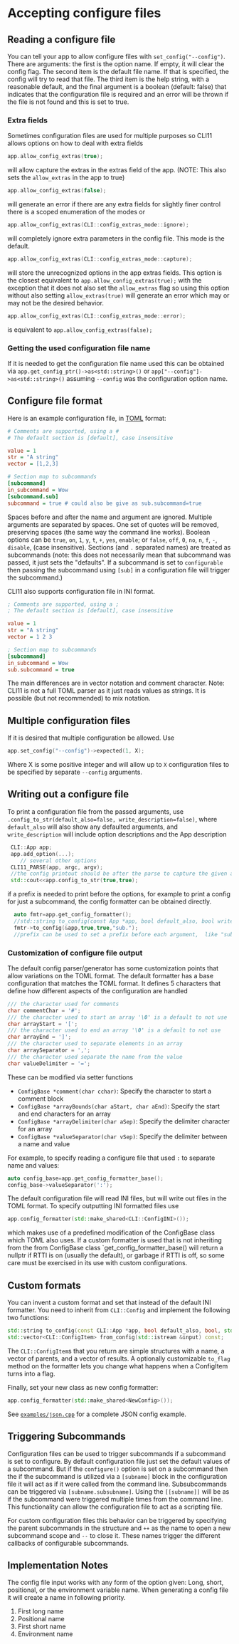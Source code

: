 # Accepting configure files

## Reading a configure file

You can tell your app to allow configure files with `set_config("--config")`. There are arguments: the first is the option name. If empty, it will clear the config flag. The second item is the default file name. If that is specified, the config will try to read that file. The third item is the help string, with a reasonable default, and the final argument is a boolean (default: false) that indicates that the configuration file is required and an error will be thrown if the file is not found and this is set to true.

### Extra fields

Sometimes configuration files are used for multiple purposes so CLI11 allows options on how to deal with extra fields

```cpp
app.allow_config_extras(true);
```

will allow capture the extras in the extras field of the app. (NOTE:  This also sets the `allow_extras` in the app to true)

```cpp
app.allow_config_extras(false);
```

will generate an error if there are any extra fields
for slightly finer control there is a scoped enumeration of the modes or

```cpp
app.allow_config_extras(CLI::config_extras_mode::ignore);
```

will completely ignore extra parameters in the config file.   This mode is the default.

```cpp
app.allow_config_extras(CLI::config_extras_mode::capture);
```

will store the unrecognized options in the app extras fields. This option is the closest equivalent to `app.allow_config_extras(true);` with the exception that it does not also set the `allow_extras` flag so using this option without also setting `allow_extras(true)` will generate an error which may or may not be the desired behavior.

```cpp
app.allow_config_extras(CLI::config_extras_mode::error);
```

is equivalent to `app.allow_config_extras(false);`

### Getting the used configuration file name

If it is needed to get the configuration file name used this can be obtained via
`app.get_config_ptr()->as<std::string>()`  or
`app["--config"]->as<std::string>()` assuming `--config` was the configuration option name.

## Configure file format

Here is an example configuration file, in [TOML](https://github.com/toml-lang/toml) format:

```ini
# Comments are supported, using a #
# The default section is [default], case insensitive

value = 1
str = "A string"
vector = [1,2,3]

# Section map to subcommands
[subcommand]
in_subcommand = Wow
[subcommand.sub]
subcommand = true # could also be give as sub.subcommand=true
```

Spaces before and after the name and argument are ignored. Multiple arguments are separated by spaces. One set of quotes will be removed, preserving spaces (the same way the command line works). Boolean options can be `true`, `on`, `1`, `y`, `t`, `+`, `yes`, `enable`; or `false`, `off`, `0`, `no`, `n`, `f`, `-`, `disable`, (case insensitive). Sections (and `.` separated names) are treated as subcommands (note: this does not necessarily mean that subcommand was passed, it just sets the "defaults". If a subcommand is set to `configurable` then passing the subcommand using `[sub]` in a configuration file will trigger the subcommand.)

CLI11 also supports configuration file in INI format.

```ini
; Comments are supported, using a ;
; The default section is [default], case insensitive

value = 1
str = "A string"
vector = 1 2 3

; Section map to subcommands
[subcommand]
in_subcommand = Wow
sub.subcommand = true
```

The main differences are in vector notation and comment character.  Note: CLI11 is not a full TOML parser as it just reads values as strings.  It is possible (but not recommended) to mix notation.

## Multiple configuration files

If it is desired that multiple configuration be allowed.  Use

```cpp
app.set_config("--config")->expected(1, X);
```

Where X is some positive integer and will allow up to `X` configuration files to be specified by separate `--config` arguments.

## Writing out a configure file

To print a configuration file from the passed arguments, use `.config_to_str(default_also=false, write_description=false)`, where `default_also` will also show any defaulted arguments, and `write_description` will include option descriptions and the App description

```cpp
 CLI::App app;
 app.add_option(...);
    // several other options
 CLI11_PARSE(app, argc, argv);
 //the config printout should be after the parse to capture the given arguments
 std::cout<<app.config_to_str(true,true);
```

if a prefix is needed to print before the options, for example to print a config for just a subcommand, the config formatter can be obtained directly.

```cpp
  auto fmtr=app.get_config_formatter();
  //std::string to_config(const App *app, bool default_also, bool write_description, std::string prefix)
  fmtr->to_config(&app,true,true,"sub.");
  //prefix can be used to set a prefix before each argument,  like "sub."
```

### Customization of configure file output

The default config parser/generator has some customization points that allow variations on the TOML format.  The default formatter has a base configuration that matches the TOML format.  It defines 5 characters that define how different aspects of the configuration are handled

```cpp
/// the character used for comments
char commentChar = '#';
/// the character used to start an array '\0' is a default to not use
char arrayStart = '[';
/// the character used to end an array '\0' is a default to not use
char arrayEnd = ']';
/// the character used to separate elements in an array
char arraySeparator = ',';
/// the character used separate the name from the value
char valueDelimiter = '=';
```

These can be modified via setter functions

* `ConfigBase *comment(char cchar)`: Specify the character to start a comment block
* `ConfigBase *arrayBounds(char aStart, char aEnd)`: Specify the start and end characters for an array
* `ConfigBase *arrayDelimiter(char aSep)`: Specify the delimiter character for an array
* `ConfigBase *valueSeparator(char vSep)`: Specify the delimiter between a name and value

For example, to specify reading a configure file that used `:` to separate name and values:

```cpp
auto config_base=app.get_config_formatter_base();
config_base->valueSeparator(':');
```

The default configuration file will read INI files, but will write out files in the TOML format.  To specify outputting INI formatted files use

```cpp
app.config_formatter(std::make_shared<CLI::ConfigINI>());
```

which makes use of a predefined modification of the ConfigBase class which TOML also uses. If a custom formatter is used that is not inheriting from the from ConfigBase class `get_config_formatter_base() will return a nullptr if RTTI is on (usually the default), or garbage if RTTI is off, so some care must be exercised in its use with custom configurations.

## Custom formats

You can invent a custom format and set that instead of the default INI formatter. You need to inherit from `CLI::Config` and implement the following two functions:

```cpp
std::string to_config(const CLI::App *app, bool default_also, bool, std::string) const;
std::vector<CLI::ConfigItem> from_config(std::istream &input) const;
```

The `CLI::ConfigItem`s that you return are simple structures with a name, a vector of parents, and a vector of results. A optionally customizable `to_flag` method on the formatter lets you change what happens when a ConfigItem turns into a flag.

Finally, set your new class as new config formatter:

```cpp
app.config_formatter(std::make_shared<NewConfig>());
```

See [`examples/json.cpp`](https://github.com/CLIUtils/CLI11/blob/master/examples/json.cpp) for a complete JSON config example.

## Triggering Subcommands

Configuration files can be used to trigger subcommands if a subcommand is set to configure.  By default configuration file just set the default values of a subcommand.  But if the `configure()` option is set on a subcommand then the if the subcommand is utilized via a `[subname]` block in the configuration file it will act as if it were called from the command line.  Subsubcommands can be triggered via `[subname.subsubname]`.  Using the `[[subname]]` will be as if the subcommand were triggered multiple times from the command line.  This functionality can allow the configuration file to act as a scripting file.

For custom configuration files this behavior can be triggered by specifying the parent subcommands in the structure and `++` as the name to open a new subcommand scope and `--` to close it.  These names trigger the different callbacks of configurable subcommands.

## Implementation Notes

The config file input works with any form of the option given:  Long, short, positional, or the environment variable name.  When generating a config file it will create a name in following priority.

1. First long name
2. Positional name
3. First short name
4. Environment name
